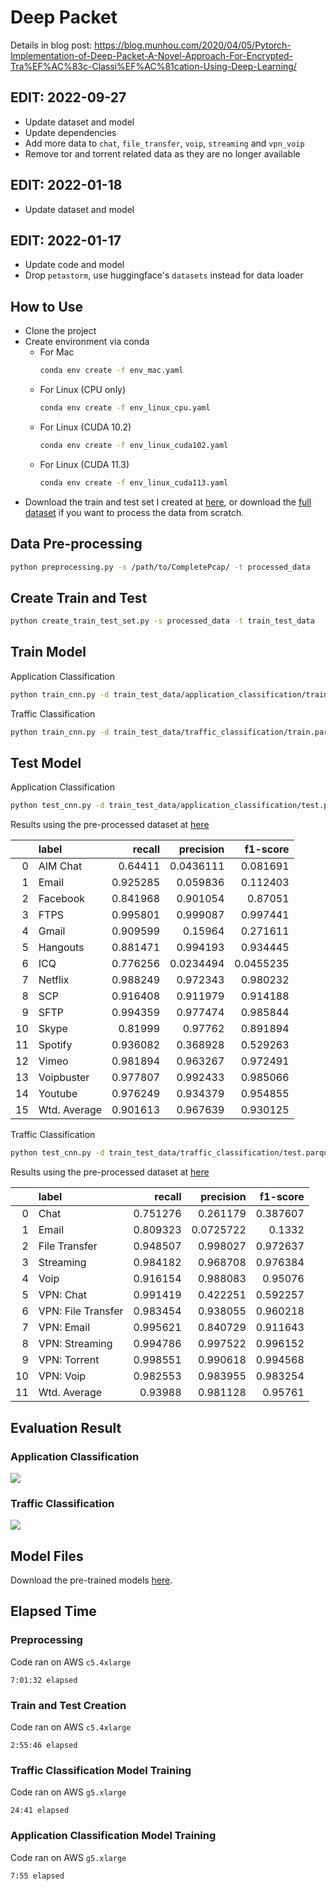 # Deep Packet

Details in blog
post: https://blog.munhou.com/2020/04/05/Pytorch-Implementation-of-Deep-Packet-A-Novel-Approach-For-Encrypted-Tra%EF%AC%83c-Classi%EF%AC%81cation-Using-Deep-Learning/

## EDIT: 2022-09-27

* Update dataset and model
* Update dependencies
* Add more data to `chat`, `file_transfer`, `voip`, `streaming` and `vpn_voip`
* Remove tor and torrent related data as they are no longer available

## EDIT: 2022-01-18

* Update dataset and model

## EDIT: 2022-01-17

* Update code and model
* Drop `petastorm`, use huggingface's `datasets` instead for data loader

## How to Use

* Clone the project
* Create environment via conda
    * For Mac
      ```bash
      conda env create -f env_mac.yaml
      ```
    * For Linux (CPU only)
      ```bash
      conda env create -f env_linux_cpu.yaml
      ```
    * For Linux (CUDA 10.2)
      ```bash
      conda env create -f env_linux_cuda102.yaml
      ```
    * For Linux (CUDA 11.3)
      ```bash
      conda env create -f env_linux_cuda113.yaml
      ```
* Download the train and test set I created
  at [here](https://drive.google.com/file/d/1EF2MYyxMOWppCUXlte8lopkytMyiuQu_/view?usp=sharing), or download
  the [full dataset](https://www.unb.ca/cic/datasets/vpn.html) if you want to process the data from scratch.

## Data Pre-processing

```bash
python preprocessing.py -s /path/to/CompletePcap/ -t processed_data
```

## Create Train and Test

```bash
python create_train_test_set.py -s processed_data -t train_test_data
```

## Train Model

Application Classification

```bash
python train_cnn.py -d train_test_data/application_classification/train.parquet -m model/application_classification.cnn.model -t app
```

Traffic Classification

```bash
python train_cnn.py -d train_test_data/traffic_classification/train.parquet -m model/traffic_classification.cnn.model -t traffic
```

## Test Model

Application Classification

```bash
python test_cnn.py -d train_test_data/application_classification/test.parquet -m model/application_classification.cnn.model -t app
```

Results using the pre-processed dataset at [here](https://drive.google.com/file/d/1EF2MYyxMOWppCUXlte8lopkytMyiuQu_/view?usp=sharing)

|    | label        |   recall |   precision |   f1-score |
|---:|:-------------|---------:|------------:|-----------:|
|  0 | AIM Chat     | 0.64411  |   0.0436111 |  0.081691  |
|  1 | Email        | 0.925285 |   0.059836  |  0.112403  |
|  2 | Facebook     | 0.841968 |   0.901054  |  0.87051   |
|  3 | FTPS         | 0.995801 |   0.999087  |  0.997441  |
|  4 | Gmail        | 0.909599 |   0.15964   |  0.271611  |
|  5 | Hangouts     | 0.881471 |   0.994193  |  0.934445  |
|  6 | ICQ          | 0.776256 |   0.0234494 |  0.0455235 |
|  7 | Netflix      | 0.988249 |   0.972343  |  0.980232  |
|  8 | SCP          | 0.916408 |   0.911979  |  0.914188  |
|  9 | SFTP         | 0.994359 |   0.977474  |  0.985844  |
| 10 | Skype        | 0.81999  |   0.97762   |  0.891894  |
| 11 | Spotify      | 0.936082 |   0.368928  |  0.529263  |
| 12 | Vimeo        | 0.981894 |   0.963267  |  0.972491  |
| 13 | Voipbuster   | 0.977807 |   0.992433  |  0.985066  |
| 14 | Youtube      | 0.976249 |   0.934379  |  0.954855  |
| 15 | Wtd. Average | 0.901613 |   0.967639  |  0.930125  |

Traffic Classification

```bash
python test_cnn.py -d train_test_data/traffic_classification/test.parquet -m model/traffic_classification.cnn.model -t traffic
```

Results using the pre-processed dataset at [here](https://drive.google.com/file/d/1EF2MYyxMOWppCUXlte8lopkytMyiuQu_/view?usp=sharing)

|    | label              |   recall |   precision |   f1-score |
|---:|:-------------------|---------:|------------:|-----------:|
|  0 | Chat               | 0.751276 |   0.261179  |   0.387607 |
|  1 | Email              | 0.809323 |   0.0725722 |   0.1332   |
|  2 | File Transfer      | 0.948507 |   0.998027  |   0.972637 |
|  3 | Streaming          | 0.984182 |   0.968708  |   0.976384 |
|  4 | Voip               | 0.916154 |   0.988083  |   0.95076  |
|  5 | VPN: Chat          | 0.991419 |   0.422251  |   0.592257 |
|  6 | VPN: File Transfer | 0.983454 |   0.938055  |   0.960218 |
|  7 | VPN: Email         | 0.995621 |   0.840729  |   0.911643 |
|  8 | VPN: Streaming     | 0.994786 |   0.997522  |   0.996152 |
|  9 | VPN: Torrent       | 0.998551 |   0.990618  |   0.994568 |
| 10 | VPN: Voip          | 0.982553 |   0.983955  |   0.983254 |
| 11 | Wtd. Average       | 0.93988  |   0.981128  |   0.95761  |

## Evaluation Result

### Application Classification

![](https://blog.munhou.com/images/deep-packet/cnn_app_classification.png)

### Traffic Classification

![](https://blog.munhou.com/images/deep-packet/cnn_traffic_classification.png)

## Model Files

Download the pre-trained
models [here](https://drive.google.com/file/d/1LFrx2us11cNqIDm_yWcfMES5ypvAgpmC/view?usp=sharing).

## Elapsed Time

### Preprocessing

Code ran on AWS `c5.4xlarge`

```
7:01:32 elapsed
```

### Train and Test Creation

Code ran on AWS `c5.4xlarge`

```
2:55:46 elapsed
```

### Traffic Classification Model Training

Code ran on AWS `g5.xlarge`

```
24:41 elapsed
```

### Application Classification Model Training

Code ran on AWS `g5.xlarge`

```
7:55 elapsed
```
